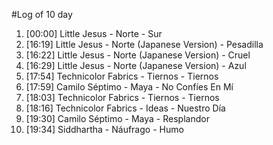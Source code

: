 #Log of 10 day

1. [00:00] Little Jesus - Norte - Sur
1. [16:19] Little Jesus - Norte (Japanese Version) - Pesadilla
1. [16:22] Little Jesus - Norte (Japanese Version) - Cruel
1. [16:29] Little Jesus - Norte (Japanese Version) - Azul
1. [17:54] Technicolor Fabrics - Tiernos - Tiernos
1. [17:59] Camilo Séptimo - Maya - No Confíes En Mí
1. [18:03] Technicolor Fabrics - Tiernos - Tiernos
1. [18:16] Technicolor Fabrics - Ideas - Nuestro Día
1. [19:30] Camilo Séptimo - Maya - Resplandor
1. [19:34] Siddhartha - Náufrago - Humo
